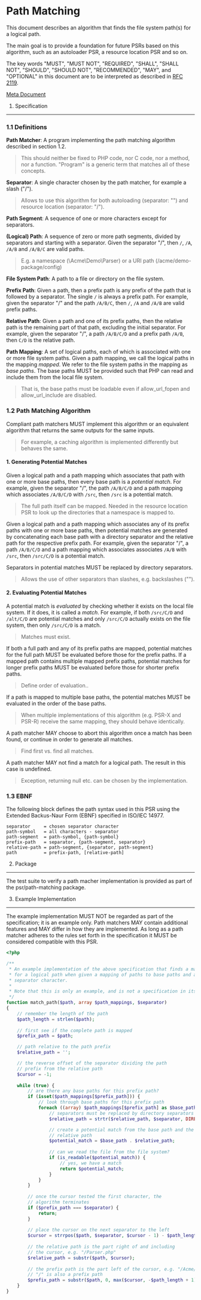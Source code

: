 Path Matching
=============

This document describes an algorithm that finds the file system path(s) for a
logical path.

The main goal is to provide a foundation for future PSRs based on this
algorithm, such as an autoloader PSR, a resource location PSR and so on.

The key words "MUST", "MUST NOT", "REQUIRED", "SHALL", "SHALL NOT", "SHOULD",
"SHOULD NOT", "RECOMMENDED", "MAY", and "OPTIONAL" in this document are to be
interpreted as described in [RFC 2119](http://tools.ietf.org/html/rfc2119).

[Meta Document](path-matching-meta.md)

1. Specification
----------------

### 1.1 Definitions

**Path Matcher**: A program implementing the path matching algorithm described
in section 1.2.

> This should neither be fixed to PHP code, nor C code, nor a method, nor a
> function. "Program" is a generic term that matches all of these concepts.

**Separator**: A single character chosen by the path matcher, for example a
slash ("/").

> Allows to use this algorithm for both autoloading (separator: "\") and
> resource location (separator: "/").

**Path Segment**: A sequence of one or more characters except for separators.

**(Logical) Path**: A sequence of zero or more path segments, divided by
separators and starting with a separator. Given the separator "/", then `/`,
`/A`, `/A/B` and `/A/B/C` are valid paths.

> E.g. a namespace (\Acme\Demo\Parser) or a URI path (/acme/demo-package/config)

**File System Path**: A path to a file or directory on the file system.

**Prefix Path**: Given a path, then a prefix path is any prefix of the path
that is followed by a separator. The single `/` is always a prefix path. For
example, given the separator "/" and the path `/A/B/C`, then `/`, `/A` and
`/A/B` are valid prefix paths.

**Relative Path**: Given a path and one of its prefix paths, then the relative
path is the remaining part of that path, excluding the initial separator. For
example, given the separator "/", a path `/A/B/C/D` and a prefix path `/A/B`,
then `C/D` is the relative path.

**Path Mapping**: A set of logical paths, each of which is associated with one
or more file system paths. Given a path mapping, we call the logical paths in the
mapping *mapped*. We refer to the file system paths in the mapping as *base paths*.
The base paths MUST be provided such that PHP can read and include them from the
local file system.

> That is, the base paths must be loadable even if allow_url_fopen and
> allow_url_include are disabled.

### 1.2 Path Matching Algorithm

Compliant path matchers MUST implement this algorithm or an equivalent
algorithm that returns the same outputs for the same inputs.

> For example, a caching algorithm is implemented differently but behaves
> the same.

#### 1. Generating Potential Matches

Given a logical path and a path mapping which associates that path with one
or more base paths, then every base path is a *potential match*. For example,
given the separator "/", the path `/A/B/C/D` and a path mapping which associates
`/A/B/C/D` with `/src`, then `/src` is a potential match.

> The full path itself can be mapped. Needed in the resource location PSR to
> look up the directories that a namespace is mapped to.

Given a logical path and a path mapping which associates any of its prefix
paths with one or more base paths, then potential matches are generated by
concatenating each base path with a directory separator and the relative path
for the respective prefix path. For example, given the separator "/", a path
`/A/B/C/D` and a path mapping which associates associates `/A/B` with `/src`,
then `/src/C/D` is a potential match.

Separators in potential matches MUST be replaced by directory separators.

> Allows the use of other separators than slashes, e.g. backslashes ("\").

#### 2. Evaluating Potential Matches

A potential match is *evaluated* by checking whether it exists on the local
file system. If it does, it is called a *match*. For example, if both
`/src/C/D` and `/alt/C/D` are potential matches and only `/src/C/D` actually
exists on the file system, then only `/src/C/D` is a match.

> Matches must exist.

If both a full path and any of its prefix paths are mapped, potential matches
for the full path MUST be evaluated before those for the prefix paths. If a
mapped path contains multiple mapped prefix paths, potential matches for longer
prefix paths MUST be evaluated before those for shorter prefix paths.

> Define order of evaluation..

If a path is mapped to multiple base paths, the potential matches MUST be
evaluated in the order of the base paths.

> When multiple implementations of this algorithm (e.g. PSR-X and PSR-R)
> receive the same mapping, they should behave identically.

A path matcher MAY choose to abort this algorithm once a match has been found,
or continue in order to generate all matches.

> Find first vs. find all matches.

A path matcher MAY not find a match for a logical path. The result in this
case is undefined.

> Exception, returning null etc. can be chosen by the implementation.

### 1.3 EBNF

The following block defines the path syntax used in this PSR using the Extended
Backus-Naur Form (EBNF) specified in ISO/IEC 14977.

```
separator     = chosen separator character
path-symbol   = all characters - separator
path-segment  = path-symbol, {path-symbol}
prefix-path   = separator, {path-segment, separator}
relative-path = path-segment, {separator, path-segment}
path          = prefix-path, [relative-path]
```

2. Package
----------

The test suite to verify a path macher implementation is provided as part of the
psr/path-matching package.

3. Example Implementation
-------------------------

The example implementation MUST NOT be regarded as part of the specification; it is
an example only. Path matchers MAY contain additional features and MAY differ in how
they are implemented. As long as a path matcher adheres to the rules set forth in
the specification it MUST be considered compatible with this PSR.

```php
<?php

/**
 * An example implementation of the above specification that finds a match
 * for a logical path when given a mapping of paths to base paths and a
 * separator character.
 *
 * Note that this is only an example, and is not a specification in itself.
 */
function match_path($path, array $path_mappings, $separator)
{
    // remember the length of the path
    $path_length = strlen($path);
    
    // first see if the complete path is mapped
    $prefix_path = $path;

    // path relative to the path prefix
    $relative_path = '';

    // the reverse offset of the separator dividing the path
    // prefix from the relative path
    $cursor = -1;
    
    while (true) {
        // are there any base paths for this prefix path?
        if (isset($path_mappings[$prefix_path])) {
            // look through base paths for this prefix path
            foreach ((array) $path_mappings[$prefix_path] as $base_path) {
                // separators must be replaced by directory separators
                $relative_path = strtr($relative_path, $separator, DIRECTORY_SEPARATOR);

                // create a potential match from the base path and the
                // relative path
                $potential_match = $base_path . $relative_path;
                
                // can we read the file from the file system?
                if (is_readable($potential_match)) {
                    // yes, we have a match
                    return $potential_match;
                }
            }
        }
        
        // once the cursor tested the first character, the
        // algorithm terminates
        if ($prefix_path === $separator) {
            return;
        }
        
        // place the cursor on the next separator to the left
        $cursor = strrpos($path, $separator, $cursor - 1) - $path_length;
        
        // the relative path is the part right of and including
        // the cursor, e.g. "/Parser.php"
        $relative_path = substr($path, $cursor);
        
        // the prefix path is the part left of the cursor, e.g. "/Acme/Demo"
        // "/" is also a prefix path
        $prefix_path = substr($path, 0, max($cursor, -$path_length + 1));
    }
}
```
